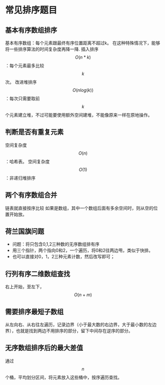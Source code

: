 # 常见排序题目

## **基本有序数组排序**&#x20;

基本有序数组：每个元素跟最终有序位置距离不超过k。 在这种特殊情况下，能够将一些排序算法的时间复杂度再降一降. 插入排序$$O(n*k)$$：每个元素最多比较$$k$$次。 改进堆排序$$O(nlog(k))$$：每次只需要取前$$k$$个元素建立堆，不过可能要使用额外空间建堆，不能像原来一样在原地操作。

## **判断是否有重复元素**&#x20;

空间复杂度$$O(n)$$：哈希表。 空间复杂度$$O(1)$$：非递归堆排序

## **两个有序数组合并**&#x20;

链表就直接按序比较 如果是数组，其中一个数组后面有多余空间时，则从空的位置开始放。

## **荷兰国旗问题**

* 问题：将只包含0,1,2三种数的无序数组排有序
* 用三个指针，两个指向0和2，一个遍历，将0和2往两边甩，类似于快排。
* 也可以直接对0，1，2三种元素计数，然后改写即可；

## **行列有序二维数组查找**&#x20;

右上开始，至左下，$$O(n+m)$$

## **需要排序最短子数组**&#x20;

从左向右、从右往左遍历，记录边界（小于最大数的右边界，大于最小数的左边界），也就是找到两边不用排序的部分，留下中间存在逆序的部分。

## **无序数组排序后的最大差值**&#x20;

通过$$n$$个桶，平均划分区间，将元素放入这些桶中，按序遍历查找。
